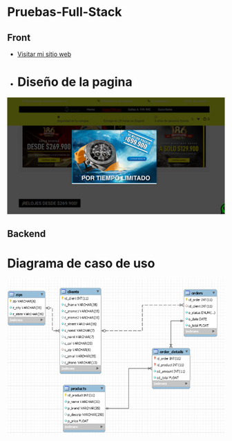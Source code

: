 # Pruebas-Full-Stack

## Front
- [Visitar mi sitio web](https://prueba-fullstack-danielcamargo.netlify.app/)

- # Diseño de la pagina

![Diseño](/prueba.png)

## Backend

# Diagrama de caso de uso

![Diagrama](Back-mvc/Diagrama_de_tienda.PNG)


